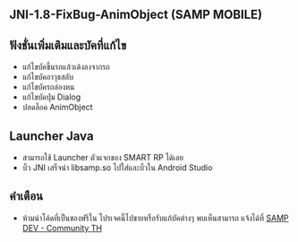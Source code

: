 ## JNI-1.8-FixBug-AnimObject (SAMP MOBILE)

## ฟังชั่นเพิ่มเติมและบัคที่แก้ไข

- แก้ไขบัคขึ้นรถแล้วเด้งลงจากรถ
- แก้ไขบัคอาวุธสลับ
- แก้ไขบัครถล่องหน
- แก้ไขบัคปุ่ม Dialog
- ปลดล็อค AnimObject

## Launcher Java

- สามารถใช้ Launcher ตัวแจกของ SMART RP ได้เลย
- บิ้ว JNI เสร็จนำ libsamp.so ไปใส่และบิ้วใน Android Studio

## คำเตือน

- ห้ามนำโค้ดที่เป็นของฟรีใน โปรเจคนี้ไปขายหรือรับแก้บัคต่างๆ พบเห็นสามารถ แจ้งได้ที่ [SAMP DEV - Community TH]([https://www.multitheftauto.com/](https://discord.gg/bH7jvP8SJj))
